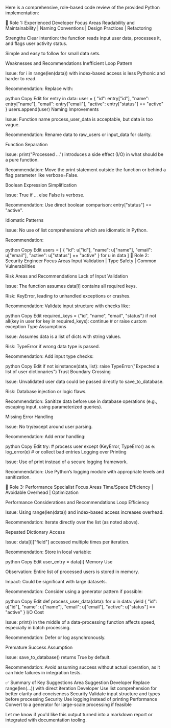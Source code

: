 Here is a comprehensive, role-based code review of the provided Python implementation:

🔹 Role 1: Experienced Developer
Focus Areas
Readability and Maintainability | Naming Conventions | Design Practices | Refactoring

Strengths
Clear intention: the function reads input user data, processes it, and flags user activity status.

Simple and easy to follow for small data sets.

Weaknesses and Recommendations
Inefficient Loop Pattern

Issue: for i in range(len(data)) with index-based access is less Pythonic and harder to read.

Recommendation:
Replace with:

python
Copy
Edit
for entry in data:
    user = {
        "id": entry["id"],
        "name": entry["name"],
        "email": entry["email"],
        "active": entry["status"] == "active"
    }
    users.append(user)
Naming Improvements

Issue: Function name process_user_data is acceptable, but data is too vague.

Recommendation: Rename data to raw_users or input_data for clarity.

Function Separation

Issue: print("Processed ...") introduces a side effect (I/O) in what should be a pure function.

Recommendation: Move the print statement outside the function or behind a flag parameter like verbose=False.

Boolean Expression Simplification

Issue: True if ... else False is verbose.

Recommendation: Use direct boolean comparison: entry["status"] == "active".

Idiomatic Patterns

Issue: No use of list comprehensions which are idiomatic in Python.

Recommendation:

python
Copy
Edit
users = [
    {
        "id": u["id"],
        "name": u["name"],
        "email": u["email"],
        "active": u["status"] == "active"
    }
    for u in data
]
🔹 Role 2: Security Engineer
Focus Areas
Input Validation | Type Safety | Common Vulnerabilities

Risk Areas and Recommendations
Lack of Input Validation

Issue: The function assumes data[i] contains all required keys.

Risk: KeyError, leading to unhandled exceptions or crashes.

Recommendation: Validate input structure with checks like:

python
Copy
Edit
required_keys = {"id", "name", "email", "status"}
if not all(key in user for key in required_keys):
    continue  # or raise custom exception
Type Assumptions

Issue: Assumes data is a list of dicts with string values.

Risk: TypeError if wrong data type is passed.

Recommendation: Add input type checks:

python
Copy
Edit
if not isinstance(data, list):
    raise TypeError("Expected a list of user dictionaries")
Trust Boundary Crossing

Issue: Unvalidated user data could be passed directly to save_to_database.

Risk: Database injection or logic flaws.

Recommendation: Sanitize data before use in database operations (e.g., escaping input, using parameterized queries).

Missing Error Handling

Issue: No try/except around user parsing.

Recommendation: Add error handling:

python
Copy
Edit
try:
    # process user
except (KeyError, TypeError) as e:
    log_error(e)  # or collect bad entries
Logging over Printing

Issue: Use of print instead of a secure logging framework.

Recommendation: Use Python’s logging module with appropriate levels and sanitization.

🔹 Role 3: Performance Specialist
Focus Areas
Time/Space Efficiency | Avoidable Overhead | Optimization

Performance Considerations and Recommendations
Loop Efficiency

Issue: Using range(len(data)) and index-based access increases overhead.

Recommendation: Iterate directly over the list (as noted above).

Repeated Dictionary Access

Issue: data[i]["field"] accessed multiple times per iteration.

Recommendation: Store in local variable:

python
Copy
Edit
user_entry = data[i]
Memory Use

Observation: Entire list of processed users is stored in memory.

Impact: Could be significant with large datasets.

Recommendation: Consider using a generator pattern if possible:

python
Copy
Edit
def process_user_data(data):
    for u in data:
        yield {
            "id": u["id"],
            "name": u["name"],
            "email": u["email"],
            "active": u["status"] == "active"
        }
I/O Cost

Issue: print() in the middle of a data-processing function affects speed, especially in batch processing.

Recommendation: Defer or log asynchronously.

Premature Success Assumption

Issue: save_to_database() returns True by default.

Recommendation: Avoid assuming success without actual operation, as it can hide failures in integration tests.

✅ Summary of Key Suggestions
Area	Suggestion
Developer	Replace range(len(...)) with direct iteration
Developer	Use list comprehension for better clarity and conciseness
Security	Validate input structure and types before processing
Security	Use logging instead of printing
Performance	Convert to a generator for large-scale processing if feasible

Let me know if you'd like this output turned into a markdown report or integrated with documentation tooling.